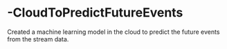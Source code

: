 # -CloudToPredictFutureEvents
Created a machine learning model in the cloud to predict the future events from the stream data.
